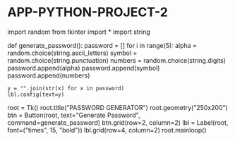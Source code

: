 # APP-PYTHON-PROJECT-2
import random
from tkinter import *
import string


def generate_password():
    password = []
    for i in range(5):
        alpha = random.choice(string.ascii_letters)
        symbol = random.choice(string.punctuation)
        numbers = random.choice(string.digits)
        password.append(alpha)
        password.append(symbol)
        password.append(numbers)

    y = "".join(str(x) for x in password)
    lbl.config(text=y)


root = Tk()
root.title("PASSWORD GENERATOR")
root.geometry("250x200")
btn = Button(root, text="Generate Password", command=generate_password)
btn.grid(row=2, column=2)
lbl = Label(root, font=("times", 15, "bold"))
lbl.grid(row=4, column=2)
root.mainloop()
